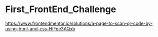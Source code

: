 # First_FrontEnd_Challenge
 
https://www.frontendmentor.io/solutions/a-page-to-scan-qr-code-by-using-html-and-css-HIFee3AQxb
